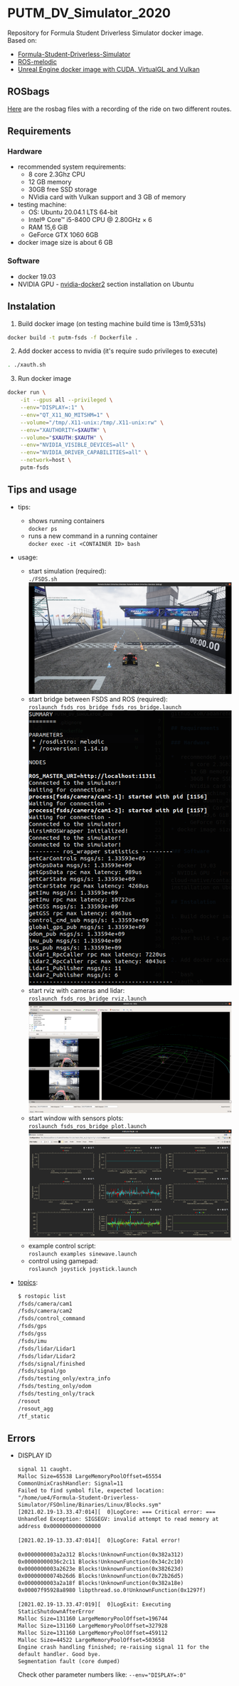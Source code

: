 # PUTM_DV_Simulator_2020
Repository for Formula Student Driverless Simulator docker image.  
Based on:
- [Formula-Student-Driverless-Simulator](https://fs-driverless.github.io/Formula-Student-Driverless-Simulator/latest/getting-started/)
- [ROS-melodic](http://wiki.ros.org/melodic/Installation/Ubuntu)
- [Unreal Engine docker image with CUDA, VirtualGL and Vulkan](https://github.com/adamrehn/ue4-runtime)

## ROSbags

[Here](https://drive.google.com/drive/folders/1OaCN3RxvAE9yoHSsxjsCoKGlrzd3ZJm9?usp=sharing) are the rosbag files with a recording of the ride on two different routes.

## Requirements

### Hardware

*  recommended system requirements:
    - 8 core 2.3Ghz CPU
    - 12 GB memory
    - 30GB free SSD storage
    - NVidia card with Vulkan support and 3 GB of memory
* testing machine:
    - OS: Ubuntu 20.04.1 LTS 64-bit
    - Intel® Core™ i5-8400 CPU @ 2.80GHz × 6
    - RAM 15,6 GiB
    - GeForce GTX 1060 6GB
* docker image size is about 6 GB


### Software

- docker 19.03
- NVIDIA GPU - [nvidia-docker2](https://docs.nvidia.com/datacenter/cloud-native/container-toolkit/install-guide.html#docker) section installation on Ubuntu

## Instalation

1. Build docker image (on testing machine build time is 13m9,531s)

```bash
docker build -t putm-fsds -f Dockerfile .
```

2. Add docker access to nvidia (it's require sudo privileges to execute)

```bash
. ./xauth.sh
```

3. Run docker image

```bash
docker run \
    -it --gpus all --privileged \
    --env="DISPLAY=:1" \
    --env="QT_X11_NO_MITSHM=1" \
    --volume="/tmp/.X11-unix:/tmp/.X11-unix:rw" \
    --env="XAUTHORITY=$XAUTH" \
    --volume="$XAUTH:$XAUTH" \
    --env="NVIDIA_VISIBLE_DEVICES=all" \
    --env="NVIDIA_DRIVER_CAPABILITIES=all" \
    --network=host \
    putm-fsds
```

## Tips and usage

* tips:
    - shows running containers  
    `docker ps`
    - runs a new command in a running container  
    `docker exec -it <CONTAINER ID> bash`
* usage:
    - start simulation (required):  
        `./FSDS.sh`  
        ![sim](imgs/sim.png)
    - start bridge between FSDS and ROS (required):  
        `roslaunch fsds_ros_bridge fsds_ros_bridge.launch`  
        ![sim](imgs/bridge.png)
    - start rviz with cameras and lidar:  
        `roslaunch fsds_ros_bridge rviz.launch`  
        ![sim](imgs/rviz.png)
    - start window with sensors plots:  
        `roslaunch fsds_ros_bridge plot.launch`  
        ![sim](imgs/plots.png)
    - example control script:  
        `roslaunch examples sinewave.launch`
    - control using gamepad:  
        `roslaunch joystick joystick.launch`

* [topics](https://fs-driverless.github.io/Formula-Student-Driverless-Simulator/latest/ros-bridge/):
    ```bash
    $ rostopic list 
    /fsds/camera/cam1
    /fsds/camera/cam2
    /fsds/control_command
    /fsds/gps
    /fsds/gss
    /fsds/imu
    /fsds/lidar/Lidar1
    /fsds/lidar/Lidar2
    /fsds/signal/finished
    /fsds/signal/go
    /fsds/testing_only/extra_info
    /fsds/testing_only/odom
    /fsds/testing_only/track
    /rosout
    /rosout_agg
    /tf_static
    ```

## Errors

* DISPLAY ID
    ```
    signal 11 caught.
    Malloc Size=65538 LargeMemoryPoolOffset=65554 
    CommonUnixCrashHandler: Signal=11
    Failed to find symbol file, expected location:
    "/home/ue4/Formula-Student-Driverless-Simulator/FSOnline/Binaries/Linux/Blocks.sym"
    [2021.02.19-13.33.47:014][  0]LogCore: === Critical error: ===
    Unhandled Exception: SIGSEGV: invalid attempt to read memory at address 0x0000000000000000

    [2021.02.19-13.33.47:014][  0]LogCore: Fatal error!

    0x0000000003a2a312 Blocks!UnknownFunction(0x382a312)
    0x00000000036c2c11 Blocks!UnknownFunction(0x34c2c10)
    0x0000000003a2623e Blocks!UnknownFunction(0x382623d)
    0x00000000074b26d6 Blocks!UnknownFunction(0x72b26d5)
    0x0000000003a2a18f Blocks!UnknownFunction(0x382a18e)
    0x00007f95928a8980 libpthread.so.0!UnknownFunction(0x1297f)

    [2021.02.19-13.33.47:019][  0]LogExit: Executing StaticShutdownAfterError
    Malloc Size=131160 LargeMemoryPoolOffset=196744 
    Malloc Size=131160 LargeMemoryPoolOffset=327928 
    Malloc Size=131160 LargeMemoryPoolOffset=459112 
    Malloc Size=44522 LargeMemoryPoolOffset=503658 
    Engine crash handling finished; re-raising signal 11 for the default handler. Good bye.
    Segmentation fault (core dumped)
    ```
    Check other parameter numbers like: `--env="DISPLAY=:0"`
